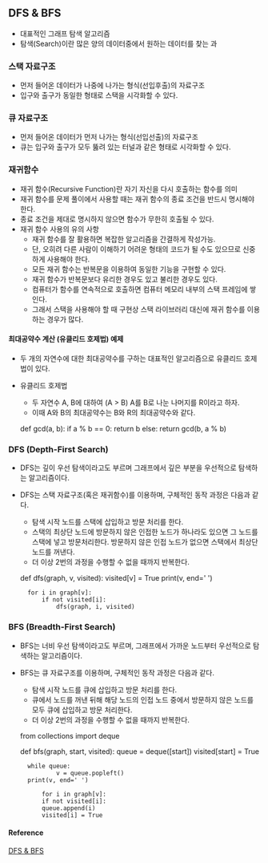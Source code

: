 ## DFS & BFS

- 대표적인 그래프 탐색 알고리즘
- 탐색(Search)이란 많은 양의 데이터중에서 원하는 데이터를 찾는 과


### 스택 자료구조

- 먼저 들어온 데이터가 나중에 나가는 형식(선입후출)의 자료구조
- 입구와 출구가 동일한 형태로 스택을 시각화할 수 있다.


### 큐 자료구조

- 먼저 들어온 데이터가 먼저 나가는 형식(선입선출)의 자료구조
- 큐는 입구와 출구가 모두 뚫려 있는 터널과 같은 형태로 시각화할 수 있다.


### 재귀함수

- 재귀 함수(Recursive Function)란 자기 자신을 다시 호출하는 함수를 의미
- 재귀 함수를 문제 풀이에서 사용할 때는 재귀 함수의 종료 조건을 반드시 명시해야 한다.
- 종료 조건을 제대로 명시하지 않으면 함수가 무한히 호출될 수 있다.
- 재귀 함수 사용의 유의 사항
	- 재귀 함수를 잘 활용하면 복잡한 알고리즘을 간결하게 작성가능.
	- 단, 오히려 다른 사람이 이해하기 어려운 형태의 코드가 될 수도 있으므로 신중하게 사용해야 한다.
	- 모든 재귀 함수는 반복문을 이용하여 동일한 기능을 구현할 수 있다.
	- 재귀 함수가 반복문보다 유리한 경우도 있고 불리한 경우도 있다.
	- 컴퓨터가 함수를 연속적으로 호출하면 컴퓨터 메모리 내부의 스택 프레임에 쌓인다.
	- 그래서 스택을 사용해야 할 때 구현상 스택 라이브러리 대신에 재귀 함수를 이용하는 경우가 많다.

#### 최대공약수 계산 (유클리드 호제법) 예제

- 두 개의 자연수에 대한 최대공약수를 구하는 대표적인 알고리즘으로 유클리드 호제법이 있다.
- 유클리드 호제법
	- 두 자연수 A, B에 대하여 (A > B) A를 B로 나눈 나머지를 R이라고 하자.
	- 이때 A와 B의 최대공약수는 B와 R의 최대공약수와 같다.

	def gcd(a, b):
	    if a % b == 0:
	        return b
	    else:
	        return gcd(b, a % b)


### DFS (Depth-First Search)

- DFS는 깊이 우선 탐색이라고도 부르며 그래프에서 깊은 부분을 우선적으로 탐색하는 알고리즘이다.
- DFS는 스택 자료구조(혹은 재귀함수)를 이용하며, 구체적인 동작 과정은 다음과 같다.
	- 탐색 시작 노드를 스택에 삽입하고 방문 처리를 한다.
	- 스택의 최상단 노드에 방문하지 않은 인접한 노드가 하나라도 있으면 그 노드를 스택에 넣고 방문처리한다. 방문하지 않은 인접 노드가 없으면 스택에서 최상단 노드를 꺼낸다.
	- 더 이상 2번의 과정을 수행할 수 없을 때까지 반복한다.

	def dfs(graph, v, visited):
	    visited[v] = True
	    print(v, end=' ')
		
	    for i in graph[v]:
	        if not visited[i]:
	            dfs(graph, i, visited)


### BFS (Breadth-First Search)

- BFS는 너비 우선 탐색이라고도 부르며, 그래프에서 가까운 노드부터 우선적으로 탐색하는 알고리즘이다.
- BFS는 큐 자료구조를 이용하며, 구체적인 동작 과정은 다음과 같다.
	- 탐색 시작 노드를 큐에 삽입하고 방문 처리를 한다.
	- 큐에서 노드를 꺼낸 뒤해 해당 노드의 인접 노드 중에서 방문하지 않은 노드를 모두 큐에 삽입하고 방문 처리한다.
	- 더 이상 2번의 과정을 수행할 수 없을 때까지 반복한다.

	from collections import deque

	def bfs(graph, start, visited):
	    queue = deque([start])
	    visited[start] = True

	    while queue:
                v = queue.popleft()
		print(v, end=' ')

	        for i in graph[v]:
		    if not visited[i]:
			queue.append(i)
			visited[i] = True


#### Reference
[DFS & BFS](https://www.youtube.com/watch?v=7C9RgOcvkvo&list=PLRx0vPvlEmdAghTr5mXQxGpHjWqSz0dgC&index=3)
